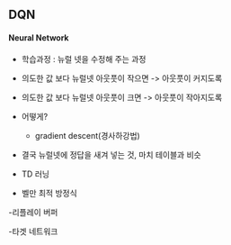 ## DQN
#### Neural Network

- 학습과정 : 뉴럴 넷을 수정해 주는 과정
- 의도한 값 보다 뉴럴넷 아웃풋이 작으면 -> 아웃풋이 커지도록
- 의도한 값 보다 뉴럴넷 아웃풋이 크면 -> 아웃풋이 작아지도록


- 어떻게?
  - gradient descent(경사하강법)
- 결국 뉴럴넷에 정답을 새겨 넣는 것, 마치 테이블과 비슷
- TD 러닝
- 벨만 최적 방정식

-리플레이 버퍼

-타겟 네트워크

